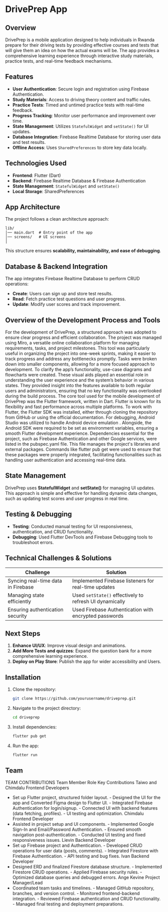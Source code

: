 # DrivePrep App

## Overview
DrivePrep is a mobile application designed to help individuals in Rwanda prepare for their driving tests by providing effective courses and tests that will give them an idea on how the actual exams will be. The app provides a comprehensive learning experience through interactive study materials, practice tests, and real-time feedback mechanisms.

## Features
- **User Authentication**: Secure login and registration using Firebase Authentication.
- **Study Materials**: Access to driving theory content and traffic rules.
- **Practice Tests**: Timed and untimed practice tests with real-time feedback.
- **Progress Tracking**: Monitor user performance and improvement over time.
- **State Management**: Utilizes `StatefulWidget` and `setState()` for UI updates.
- **Database Integration**: Firebase Realtime Database for storing user data and test results.
- **Offline Access**: Uses `SharedPreferences` to store key data locally.

## Technologies Used
- **Frontend**: Flutter (Dart)
- **Backend**: Firebase Realtime Database & Firebase Authentication
- **State Management**: `StatefulWidget` and `setState()`
- **Local Storage**: SharedPreferences

## App Architecture
The project follows a clean architecture approach:
```
lib/
│── main.dart  # Entry point of the app
│── screens/   # UI screens
│

```
This structure ensures **scalability, maintainability, and ease of debugging**.

## Database & Backend Integration
The app integrates Firebase Realtime Database to perform CRUD operations:
- **Create**: Users can sign up and store test results.
- **Read**: Fetch practice test questions and user progress.
- **Update**: Modify user scores and track improvement.

 ## Overview of the Development Process and Tools
For the development of DrivePrep, a structured approach was adopted to ensure clear progress and efficient collaboration. The project was managed using Miro, a versatile online collaboration platform for managing requirements, tasks, and project milestones. This tool was particularly useful in organizing the project into one-week sprints, making it easier to track progress and address any bottlenecks promptly. Tasks were broken down into smaller components, allowing for a more focused approach to development.
To clarify the app’s functionality, use-case diagrams and flowcharts were created. These visual aids played an essential role in understanding the user experience and the system’s behavior in various states. They provided insight into the features available to both regular users and administrators, ensuring that no key functionality was overlooked during the build process.
The core tool used for the mobile development of DrivePrep was the Flutter framework, written in Dart. Flutter is known for its flexibility and fast performance across multiple platforms. To work with Flutter, the Flutter SDK was installed, either through cloning the repository from GitHub or using the official documentation. For debugging, Android Studio was utilized to handle Android device emulation . Alongside, the Android SDK were required to be set as environment variables, ensuring a smooth Flutter development experience.
Dependencies essential for the project, such as Firebase Authentication and other Google services, were listed in the pubspec.yaml file. This file manages the project's libraries and external packages. Commands like flutter pub get were used to ensure that these packages were properly integrated, facilitating functionalities such as handling user authentication and accessing real-time data.


## State Management
DrivePrep uses **StatefulWidget** and **setState()** for managing UI updates. This approach is simple and effective for handling dynamic data changes, such as updating test scores and user progress in real time.

## Testing & Debugging
- **Testing**: Conducted manual testing for UI responsiveness, authentication, and CRUD functionality.
- **Debugging**: Used Flutter DevTools and Firebase Debugging tools to troubleshoot errors.

## Technical Challenges & Solutions
| Challenge | Solution |
|-----------|----------|
| Syncing real-time data in Firebase | Implemented Firebase listeners for real-time updates |
| Managing state efficiently | Used `setState()` effectively to refresh UI dynamically |
| Ensuring authentication security | Used Firebase Authentication with encrypted passwords |

## Next Steps
1. **Enhance UI/UX**: Improve visual design and animations.
2. **Add More Tests and quizzes**: Expand the question bank for a more comprehensive learning experience.
3. **Deploy on Play Store**: Publish the app for wider accessibility and Users.


## Installation
1. Clone the repository:
   ```sh
   git clone https://github.com/yourusername/driveprep.git
   ```
2. Navigate to the project directory:
   ```sh
   cd driveprep
   ```
3. Install dependencies:
   ```sh
   flutter pub get
   ```
4. Run the app:
   ```sh
   flutter run
   ```

## Team
TEAM CONTRIBUTIONS
Team Member
Role
Key Contributions
Taiwo and Chimdalu
Frontend Developers
- Set up Flutter project, structured folder layout. - Designed the UI for the app and Converted Figma design to Flutter UI. - Integrated Firebase Authentication for login/signup. - Connected UI with backend features (data fetching, profiles). - UI testing and optimization.
Chimdalu
Frontend Developer
- Assisted in project setup and UI components. - Implemented Google Sign-In and Email/Password Authentication. - Ensured smooth navigation post-authentication. - Conducted UI testing and fixed responsiveness issues.
Lievin
Backend Developer
- Set up Firebase project and Authentication. - Developed CRUD operations for user data (posts, comments). - Integrated Firestore with Firebase Authentication. - API testing and bug fixes.
Ivan
Backend Developer
- Designed ERD and finalized Firestore database structure. - Implemented Firestore CRUD operations. - Applied Firebase security rules. - Optimized database queries and debugged errors.
Ange Kevine
Project Manager/Lead
- Coordinated team tasks and timelines. - Managed GitHub repository, branches, and version control. - Monitored frontend-backend integration. - Reviewed Firebase authentication and CRUD functionality. - Managed final testing and deployment preparations.



